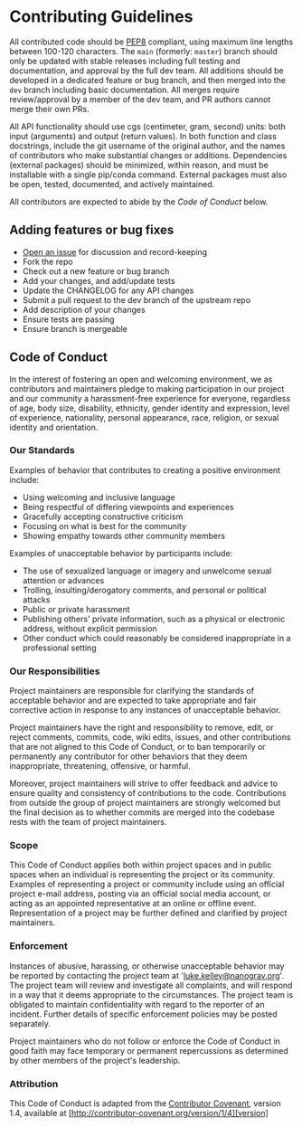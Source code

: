 # Contributing Guidelines

All contributed code should be [PEP8](https://www.python.org/dev/peps/pep-0008/) compliant, using maximum line lengths between 100-120 characters.  The `main` (formerly: `master`) branch should only be updated with stable releases including full testing and documentation, and approval by the full dev team.  All additions should be developed in a dedicated feature or bug branch, and then merged into the `dev` branch including basic documentation.  All merges require review/approval by a member of the dev team, and PR authors cannot merge their own PRs.

All API functionality should use cgs (centimeter, gram, second) units: both input (arguments) and output (return values).  In both function and class docstrings, include the git username of the original author, and the names of contributors who make substantial changes or additions.  Dependencies (external packages) should be minimized, within reason, and must be installable with a single pip/conda command.  External packages must also be open, tested, documented, and actively maintained.

All contributors are expected to abide by the *Code of Conduct* below.

## Adding features or bug fixes

* [Open an issue](https://github.com/nanograv/holodeck/issues) for discussion and record-keeping
* Fork the repo
* Check out a new feature or bug branch
* Add your changes, and add/update tests
* Update the CHANGELOG for any API changes
* Submit a pull request to the dev branch of the upstream repo
* Add description of your changes
* Ensure tests are passing
* Ensure branch is mergeable

## Code of Conduct

In the interest of fostering an open and welcoming environment, we as
contributors and maintainers pledge to making participation in our project and
our community a harassment-free experience for everyone, regardless of age,
body size, disability, ethnicity, gender identity and expression, level of
experience, nationality, personal appearance, race, religion, or sexual
identity and orientation.

### Our Standards

Examples of behavior that contributes to creating a positive environment include:

* Using welcoming and inclusive language
* Being respectful of differing viewpoints and experiences
* Gracefully accepting constructive criticism
* Focusing on what is best for the community
* Showing empathy towards other community members

Examples of unacceptable behavior by participants include:

* The use of sexualized language or imagery and unwelcome sexual attention or advances
* Trolling, insulting/derogatory comments, and personal or political attacks
* Public or private harassment
* Publishing others' private information, such as a physical or electronic address, without explicit permission
* Other conduct which could reasonably be considered inappropriate in a professional setting

### Our Responsibilities

Project maintainers are responsible for clarifying the standards of acceptable
behavior and are expected to take appropriate and fair corrective action in
response to any instances of unacceptable behavior.

Project maintainers have the right and responsibility to remove, edit, or
reject comments, commits, code, wiki edits, issues, and other contributions
that are not aligned to this Code of Conduct, or to ban temporarily or
permanently any contributor for other behaviors that they deem inappropriate,
threatening, offensive, or harmful.

Moreover, project maintainers will strive to offer feedback and advice to
ensure quality and consistency of contributions to the code.  Contributions
from outside the group of project maintainers are strongly welcomed but the
final decision as to whether commits are merged into the codebase rests with
the team of project maintainers.

### Scope

This Code of Conduct applies both within project spaces and in public spaces
when an individual is representing the project or its community. Examples of
representing a project or community include using an official project e-mail
address, posting via an official social media account, or acting as an
appointed representative at an online or offline event. Representation of a
project may be further defined and clarified by project maintainers.

### Enforcement

Instances of abusive, harassing, or otherwise unacceptable behavior may be
reported by contacting the project team at 'luke.kelley@nanograv.org'. The project team will
review and investigate all complaints, and will respond in a way that it deems
appropriate to the circumstances. The project team is obligated to maintain
confidentiality with regard to the reporter of an incident. Further details of
specific enforcement policies may be posted separately.

Project maintainers who do not follow or enforce the Code of Conduct in good
faith may face temporary or permanent repercussions as determined by other
members of the project's leadership.

### Attribution

This Code of Conduct is adapted from the [Contributor Covenant][homepage],
version 1.4, available at
[http://contributor-covenant.org/version/1/4][version]

[homepage]: http://contributor-covenant.org
[version]: http://contributor-covenant.org/version/1/4/
